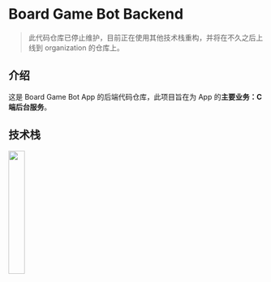 # Board Game Bot Backend

> 此代码仓库已停止维护，目前正在使用其他技术栈重构，并将在不久之后上线到 organization 的仓库上。

## 介绍

这是 Board Game Bot App 的后端代码仓库，此项目旨在为 App 的**主要业务：C端后台服务**。

## 技术栈

<img src="https://skillicons.dev/icons?i=spring,mysql" width="25%">
